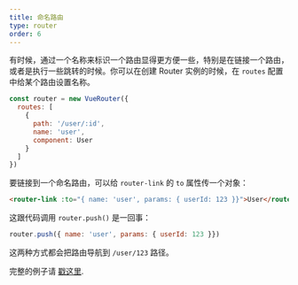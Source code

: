```yaml
---
title: 命名路由
type: router
order: 6
---
```


有时候，通过一个名称来标识一个路由显得更方便一些，特别是在链接一个路由，或者是执行一些跳转的时候。你可以在创建 Router 实例的时候，在 `routes` 配置中给某个路由设置名称。

``` js
const router = new VueRouter({
  routes: [
    {
      path: '/user/:id',
      name: 'user',
      component: User
    }
  ]
})
```

要链接到一个命名路由，可以给 `router-link` 的 `to` 属性传一个对象：

``` html
<router-link :to="{ name: 'user', params: { userId: 123 }}">User</router-link>
```

这跟代码调用 `router.push()` 是一回事：

``` js
router.push({ name: 'user', params: { userId: 123 }})
```

这两种方式都会把路由导航到 `/user/123` 路径。

完整的例子请 [戳这里](https://github.com/vuejs/vue-router/blob/next/examples/named-routes/app.js).
